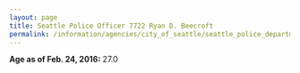 ```yaml
---
layout: page
title: Seattle Police Officer 7722 Ryan D. Beecroft
permalink: /information/agencies/city_of_seattle/seattle_police_department/copbook/7722/
---
```


**Age as of Feb. 24, 2016:** 27.0

